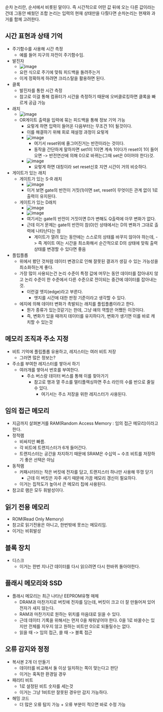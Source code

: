 순차 논리란, 순서에서 비롯된 말이다.
즉 시간적으로 어떤 값 뒤에 오는 다른 값이라는 건데
그동안 배웠던 조합 논리는 입력의 현재 상태만을 다뤘다면 순차논리는 현재와 과거를 함께 고려한다.

## 시간 표현과 상태 기억

- 주기함수를 사용해 시간 측정
    - 예를 들어 지구의 자전이 주기함수임.
- 발진자
    - ![image](https://hackmd.io/_uploads/B1kA6snTa.png)
    - 요런 식으로 주기에 맞춰 피드백을 돌려주는거
    - 이게 정확하게 하려면 크리스탈을 활용하면 된다.
- 클록
    - 발진자를 통한 시간 측정
    - 참고로 이걸 통해 컴퓨터가 시간을 측정하기 때문에 오버클로킹하면 클록을 빠르게 공급 가능
- 래치
    - ![image](https://hackmd.io/_uploads/S1mpd4Tpa.png)
    - OR게이트 출력을 입력에 묶는 피드백을 통해 정보 기억 가능
        - 요렇게 하면 입력이 들어온 다음부터는 무조건 1이 될것이다.
        - 이를 해결하기 위해 회로 재설정 과정이 요렇게
        - ![image](https://hackmd.io/_uploads/BJU7KN6Ta.png)
            - 여기서 reset위에 줄그어진거는 반전이라는 것이다.
            - 동작을 간단하게 말하자면 set1이 1이면 계속 1이다가 reset이 1이 들어오면 -> 반전연산에 의해 0으로 바뀌는(그때 set은 0이어야 한다)것.
        - ![image](https://hackmd.io/_uploads/ByvITT6pT.png)
            - 요렇게 하면 대칭이라 set reset신호 지연 시간이 거의 비슷하다.
- 게이트가 있는 래치
    - 게이트가 있는 S-R 래치
        - ![image](https://hackmd.io/_uploads/ByizyAapa.png)
        - 이거 보면 gate의 반전이 거짓(1)이면 set, reset이 무엇이든 관계 없이 1로 출력이 유지된다.
    - 게이트가 있는 D래치
        - ![image](https://hackmd.io/_uploads/rJYVxC66a.png)
        - ![image](https://hackmd.io/_uploads/B1q9lAapT.png)
        - 여기서는 gate의 반전이 거짓이면 D가 변해도 Q출력에 아무 변화가 없다.
        - 근데 이거 문제는 gate의 반전이 참(0)인 상태에서는 D의 변화가 그대로 출력에 나타난다는 점
            - 게이트가 열려 있는 동안에는 스스로의 상태를 바꾸지 않아야 하는데, -> 즉 게이트 여는 시간을 최소화해서 순간적으로 D의 상태에 맞춰 출력 상태를 변경할 수 있다면 좋음
- 플립플롭
    - 위에서 봤던 것처럼 데이터 변경으로 인해 잘못된 결과가 생길 수 있는 가능성을 최소화하는게 좋다.
    - 가장 많이 사용되는건 논리 수준이 특정 값에 머무는 동안 데이터를 잡아내지 않고 논리 수준이 한 수준에서 다른 수준으로 전이되는 중간에 데이터를 잡아내는것.
        - 이런걸 엣지(edge)라고 부른다.
            - 엣지를 시간에 대한 판정 기준이라고 생각할 수 있다.
    - 에지에 의해 데이터 변화가 촉발되는 래치를 플립플롭이라고 한다.
        - 뭔가 종류가 있는것같기는 한데, 그냥 얘의 역할은 어쨌든 이것이다.
        - 즉, 변화가 있을 때까지 데이터를 유지하다가, 변화가 생기면 이를 바로 캐치할 수 있는것

## 메모리 조직과 주소 지정

- 비트 기억에 플립플롭 유용하고, 레지스터는 여러 비트 저장
    - 그러면 많은 정보는?
- 주소를 부여한 레지스터를 쌓아서 하기
    - 여러개를 쌓아서 번호를 부여한다.
        - 주소 버스랑 데이터 버스를 통해 이를 찾아가기
            - 참고로 행과 열 주소를 멀티플렉싱하면 주소 라인의 수를 반으로 줄일 수 있다.
                - 여기서는 주소 저장을 위한 레지스터가 사용된다.

## 임의 접근 메모리

- 지금까지 살펴본거를 RAM(Random Access Memory : 임의 접근 메모리)이라고 한다.
- 정적램
    - 비싸지만 빠름.
    - 각 비트에 트랜지스터가 6개 들어간다.
    - 트랜지스터는 공간을 차지하기 때문에 SRAM은 수십억 ~ 수조 비트를 저장하기 좋은 선택은 아님
- 동적램
    - 커패시터라는 작은 버킷에 전자를 담고, 트랜지스터 하나만 사용해 뚜껑 닫기
        - 근데 이 버킷은 자주 새기 때문에 가끔 메모리 갱신이 필요하다.
    - 이거는 집적도가 높아서 큰 메모리 칩에 사용된다.
- 참고로 램은 모두 휘발성이다.

## 읽기 전용 메모리

- ROM(Read Only Memory)
- 참고로 읽기전용은 아니고, 한번밖에 못쓰는 메모리임.
- 이거는 비휘발성

## 블록 장치

- 디스크
    - 이거는 한번 지나간 데이터를 다시 읽으려면 다시 한바퀴 돌아야한다.

## 플래시 메모리와 SSD

- 플래시 메모리는 최근 나타난 EEPROM유형 매체
    - DRAM과 마찬가지로 버킷에 전자를 담는데, 버킷이 크고 더 잘 만들어져 있어 전자가 새지 않는다.
    - RAM과 마찬가지로 원하는 위치를 마음대로 읽을 수 있다.
    - 근데 데이터 기록을 위해서는 먼저 0을 채워넣어야 한다. 0을 1로 바꿀수는 있지만 전체를 지우지 않고 원하는 비트만 0으로 되돌릴수는 없다.
    - 읽을 때 -> 임의 접근, 쓸 때 -> 블록 접근

## 오류 감지와 정정

- 복사본 2개 더 만들기
    - 데이터를 비교해서 둘 이상 일치하는 쪽이 맞는다고 판단
    - 이거는 혹독한 환경일 경우
- 패리티 비트
    - 1로 설정된 비트 숫자를 세는것
    - 이거는 그냥 1비트만 잘못된 경우만 감지 가능하다.
- 해밍 코드
    - 더 많은 오류 탐지 가능 + 오류 부분이 적으면 바로 수정 가능
